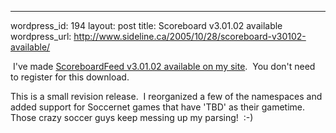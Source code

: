 --- 
wordpress_id: 194
layout: post
title: Scoreboard v3.01.02 available
wordpress_url: http://www.sideline.ca/2005/10/28/scoreboard-v30102-available/

 I've made <a href="http://www.aream.ca/DNN/ScoreboardFeed/tabid/57/Default.aspx">ScoreboardFeed v3.01.02 available on my site</a>.  You don't need to register for this download. 
<p>This is a small revision release.  I reorganized a few of the namespaces and added support for Soccernet games that have 'TBD' as their gametime.  Those crazy soccer guys keep messing up my parsing!  :-)</p>
